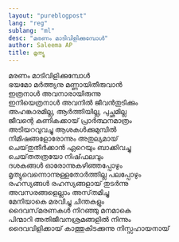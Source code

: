 ```yaml
---
layout: "pureblogpost"
lang: "reg"
sublang: "ml"
desc: "മരണം മാടിവിളിക്കുമ്പോള്‍"
author: Saleema AP
title: മൃത്യു
---
```


മരണം മാടിവിളിക്കുമ്പോള്‍<br/>
ഭയമോ മര്‍ത്ത്യനു  മണ്ണായിതീരുവാന്‍<br/>
ഇത്രനാള്‍ അവനാരായിരുന്നു<br/>
ഇനിയെത്രനാള്‍ അവനില്‍ ജീവന്‍തുടിക്കും<br/>
അഹങ്കാരമില്ല, ആര്‍ത്തിയില്ല, പുച്ഛമില്ല<br/>
ജീവന്റെ കണികക്കായ്‌ പ്രാര്‍ത്ഥനമാത്രം<br/>
അടിയറവുവച്ചു ആശകള്‍ക്കുമുമ്പില്‍<br/>
നിമിഷങ്ങളോരോന്നും അതുല്യമായ്‌<br/>
ചെയ്‌തുതീര്‍ക്കാന്‍ ഏറെയും ബാക്കിവച്ചു<br/>
ചെയ്‌തതത്രയോ നിഷ്‌ഫലവും<br/>
ദശകങ്ങള്‍ ഓരോന്നുകഴിഞ്ഞപ്പോഴും<br/>
മൃത്യുവെന്നൊന്നുള്ളതോര്‍ത്തില്ല പലപ്പോഴും<br/>
രഹസ്യങ്ങള്‍ രഹസ്യങ്ങളായ്‌ തുടര്‍ന്നു<br/>
അവസരങ്ങളെല്ലാം അസ്‌തമിച്ചു<br/>
മേനിയാകെ മരവിച്ചു ചിന്തകളും<br/>
ദൈവസ്‌മരണകള്‍ നിറഞ്ഞു മനമാകെ<br/>
പിന്മാറി അതിജീവനശ്രമങ്ങളില്‍ നിന്നും<br/>
ദൈവവിളിക്കായ്‌ കാത്തുകിടക്കുന്നു നിസ്സഹായനായ്‌<br/>

